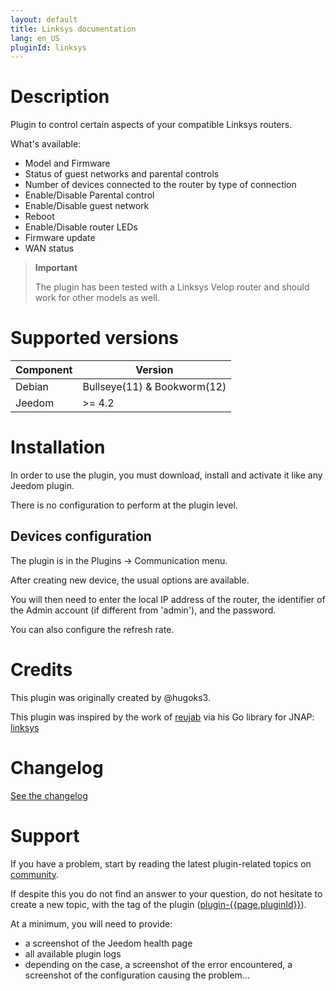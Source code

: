 ```yaml
---
layout: default
title: Linksys documentation 
lang: en_US
pluginId: linksys
---
```


# Description

Plugin to control certain aspects of your compatible Linksys routers.

What's available:

- Model and Firmware
- Status of guest networks and parental controls
- Number of devices connected to the router by type of connection
- Enable/Disable Parental control
- Enable/Disable guest network
- Reboot
- Enable/Disable router LEDs
- Firmware update
- WAN status

> **Important**
>
> The plugin has been tested with a Linksys Velop router and should work for other models as well.

# Supported versions

| Component | Version                     |
|-----------|-----------------------------|
| Debian    | Bullseye(11) & Bookworm(12) |
| Jeedom    | >= 4.2                      |

# Installation

In order to use the plugin, you must download, install and activate it like any Jeedom plugin.

There is no configuration to perform at the plugin level.

## Devices configuration

The plugin is in the Plugins → Communication menu.

After creating new device, the usual options are available.

You will then need to enter the local IP address of the router, the identifier of the Admin account (if different from 'admin'), and the password.

You can also configure the refresh rate.

# Credits

This plugin was originally created by @hugoks3.

This plugin was inspired by the work of [reujab](https://github.com/reujab) via his Go library for JNAP: [linksys](https://github.com/reujab/linksys)

# Changelog

[See the changelog](./changelog)

# Support

If you have a problem, start by reading the latest plugin-related topics on [community]({{site.forum}}/tag/plugin-{{page.pluginId}}).

If despite this you do not find an answer to your question, do not hesitate to create a new topic, with the tag of the plugin ([plugin-{{page.pluginId}}]({{site.forum}}/tag/plugin-{{page.pluginId}})).

At a minimum, you will need to provide:

- a screenshot of the Jeedom health page
- all available plugin logs
- depending on the case, a screenshot of the error encountered, a screenshot of the configuration causing the problem...
